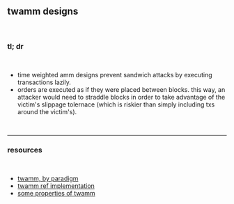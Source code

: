 ## twamm designs

<br>

### tl; dr


<br>


* time weighted amm designs prevent sandwich attacks by executing transactions lazily.
* orders are executed as if they were placed between blocks. this way, an attacker would need to straddle blocks in order to take advantage of the victim's slippage tolernace (which is riskier than simply including txs around the victim's).



<br>

---


### resources


<br>

* [twamm, by paradigm](https://www.paradigm.xyz/2021/07/twamm)
* [twamm ref implementation](https://github.com/para-dave/twamm)
* [some properties of twamm](https://github.com/pcaversaccio/reentrancy-attacks)

